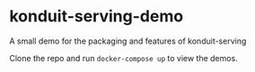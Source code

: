# konduit-serving-demo
A small demo for the packaging and features of konduit-serving

Clone the repo and run `docker-compose up` to view the demos.
